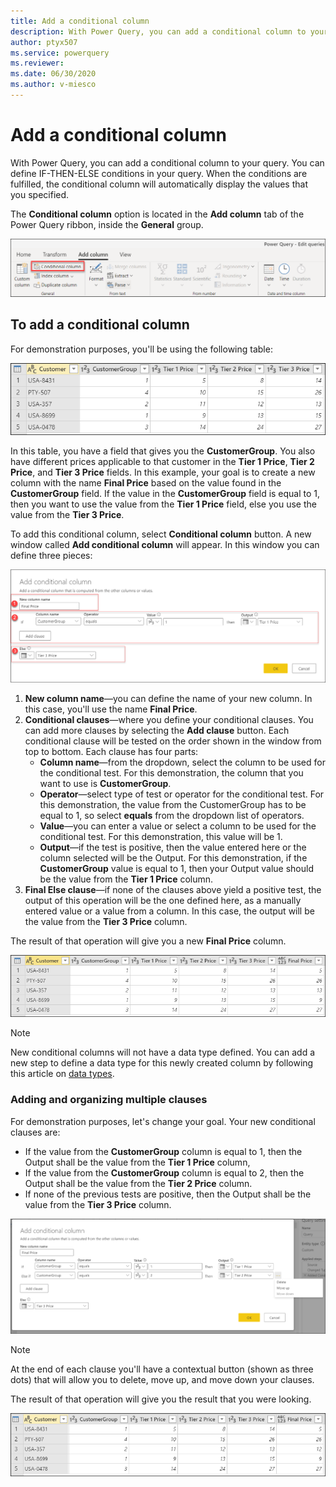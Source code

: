```yaml
---
title: Add a conditional column
description: With Power Query, you can add a conditional column to your query. You can define IF-THEN-ELSE conditions in your query. When the conditions are fulfilled, the conditional column will automatically display the values that you specified.
author: ptyx507
ms.service: powerquery
ms.reviewer: 
ms.date: 06/30/2020
ms.author: v-miesco
---
```


# Add a conditional column

With Power Query, you can add a conditional column to your query. You can define IF-THEN-ELSE conditions in your query. When the conditions are fulfilled, the conditional column will automatically display the values that you specified.

The **Conditional column** option is located in the **Add column** tab of the Power Query ribbon, inside the **General** group.

![Conditional Column button](images/me-add-conditional-column-button.png)

## To add a conditional column

For demonstration purposes, you'll be using the following table:

![Sample table](images/me-add-conditional-column-sample-table-start.png)

In this table, you have a field that gives you the **CustomerGroup**. You also have different prices applicable to that customer in the **Tier 1 Price**, **Tier 2 Price**, and **Tier 3 Price** fields. In this example, your goal is to create a new column with the name **Final Price** based on the value found in the **CustomerGroup** field. If the value in the **CustomerGroup** field is equal to 1, then you want to use the value from the **Tier 1 Price** field, else you use the value from the **Tier 3 Price**.   

To add this conditional column, select **Conditional column** button. A new window called **Add conditional column** will appear. In this window you can define three pieces:

![Simple conditional column clause](images/me-add-conditional-column-one-clause.png)

1. **New column name**&mdash;you can define the name of your new column. In this case, you'll use the name **Final Price**.
2. **Conditional clauses**&mdash;where you define your conditional clauses. You can add more clauses by selecting the **Add clause** button. Each conditional clause will be tested on the order shown in the window from top to bottom. Each clause has four parts:
   - **Column name**&mdash;from the dropdown, select the column to be used for the conditional test. For this demonstration, the column that you want to use is **CustomerGroup**.  
   - **Operator**&mdash;select type of test or operator for the conditional test. For this demonstration, the value from the CustomerGroup has to be equal to 1, so select **equals** from the dropdown list of operators. 
   - **Value**&mdash;you can enter a value or select a column to be used for the conditional test.  For this demonstration, this value will be 1.
   - **Output**&mdash;if the test is positive, then the value entered here or the column selected will be the Output. For this demonstration, if the **CustomerGroup** value is equal to 1, then your Output value should be the value from the **Tier 1 Price** column.
3. **Final Else clause**&mdash;if none of the clauses above yield a positive test, the output of this operation will be the one defined here, as a manually entered value or a value from a column. In this case, the output will be the value from the **Tier 3 Price** column.

The result of that operation will give you a new **Final Price** column.

![New conditional column](images/me-add-conditional-column-sample-table-mid.png)

>[!Note]
> New conditional columns will not have a data type defined. You can add a new step to define a data type for this newly created column by following this article on [data types](data-types.md).

### Adding and organizing multiple clauses

For demonstration purposes, let's change your goal. Your new conditional clauses are:
* If the value from the **CustomerGroup** column is equal to 1, then the Output shall be the value from the **Tier 1 Price** column,
* If the value from the **CustomerGroup** column is equal to 2, then the Output shall be the value from the **Tier 2 Price** column.
* If none of the previous tests are positive, then the Output shall be the value from the **Tier 3 Price** column.

![Multitple conditional column clauses](images/me-add-conditional-column-multiple-clauses.png)

>[!Note]
> At the end of each clause you'll have a contextual button (shown as three dots) that will allow you to delete, move up, and move down your clauses.

The result of that operation will give you the result that you were looking.

![Final conditional column](images/me-add-conditional-column-sample-table-final.png)
